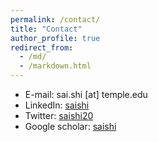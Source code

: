 ```yaml
---
permalink: /contact/
title: "Contact"
author_profile: true
redirect_from: 
  - /md/
  - /markdown.html
---
```


* E-mail: sai.shi [at] temple.edu
* LinkedIn: [saishi](http://www.linkedin.com/in/sai-shi)
* Twitter: [saishi20](https://twitter.com/SaiShi20)
* Google scholar: [saishi]([https://twitter.com/SaiShi20](https://scholar.google.com/citations?user=hojC_AgAAAAJ&hl=en))

